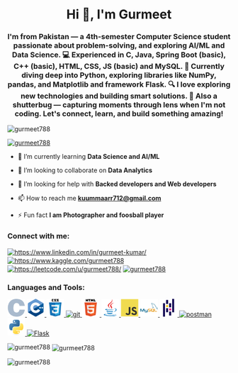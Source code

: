 <h1 align="center">Hi 👋, I'm Gurmeet</h1>
<h3 align="center">I'm from Pakistan — a 4th-semester Computer Science student passionate about problem-solving, and exploring AI/ML and Data Science. 💻 Experienced in C, Java, Spring Boot (basic), C++ (basic), HTML, CSS, JS (basic) and MySQL. 🐍 Currently diving deep into Python, exploring libraries like NumPy, pandas, and Matplotlib and framework Flask. 🔍 I love exploring new technologies and building smart solutions. 📸 Also a shutterbug — capturing moments through lens when I'm not coding. Let's connect, learn, and build something amazing!</h3>

<p align="left"> <img src="https://komarev.com/ghpvc/?username=gurmeet788&label=Profile%20views&color=0e75b6&style=flat" alt="gurmeet788" /> </p>

<p align="left"> <a href="https://github.com/ryo-ma/github-profile-trophy"><img src="https://github-profile-trophy.vercel.app/?username=gurmeet788" alt="gurmeet788" /></a> </p>

- 🌱 I’m currently learning **Data Science and AI/ML**

- 👯 I’m looking to collaborate on **Data Analytics**

- 🤝 I’m looking for help with **Backed developers and Web developers**

- 📫 How to reach me **kuummaarr712@gmail.com**

- ⚡ Fun fact **I am Photographer and foosball player**

<h3 align="left">Connect with me:</h3>
<p align="left">
<a href="https://linkedin.com/in/https://www.linkedin.com/in/gurmeet-kumar/" target="blank"><img align="center" src="https://raw.githubusercontent.com/rahuldkjain/github-profile-readme-generator/master/src/images/icons/Social/linked-in-alt.svg" alt="https://www.linkedin.com/in/gurmeet-kumar/" height="30" width="40" /></a>
<a href="https://kaggle.com/https://www.kaggle.com/gurmeet788" target="blank"><img align="center" src="https://raw.githubusercontent.com/rahuldkjain/github-profile-readme-generator/master/src/images/icons/Social/kaggle.svg" alt="https://www.kaggle.com/gurmeet788" height="30" width="40" /></a>
<a href="https://leetcode.com/u/gurmeet788" target="blank"><img align="center" src="https://raw.githubusercontent.com/rahuldkjain/github-profile-readme-generator/master/src/images/icons/Social/leet-code.svg" alt="https://leetcode.com/u/gurmeet788/" height="30" width="40" /></a>
<a href="https://discord.gg/gurmeet788" target="blank"><img align="center" src="https://raw.githubusercontent.com/rahuldkjain/github-profile-readme-generator/master/src/images/icons/Social/discord.svg" alt="gurmeet788" height="30" width="40" /></a>
</p>

<h3 align="left">Languages and Tools:</h3>
<p align="left"> <a href="https://www.cprogramming.com/" target="_blank" rel="noreferrer"> <img src="https://raw.githubusercontent.com/devicons/devicon/master/icons/c/c-original.svg" alt="c" width="40" height="40"/> </a> <a href="https://www.w3schools.com/cpp/" target="_blank" rel="noreferrer"> <img src="https://raw.githubusercontent.com/devicons/devicon/master/icons/cplusplus/cplusplus-original.svg" alt="cplusplus" width="40" height="40"/> </a> <a href="https://www.w3schools.com/css/" target="_blank" rel="noreferrer"> <img src="https://raw.githubusercontent.com/devicons/devicon/master/icons/css3/css3-original-wordmark.svg" alt="css3" width="40" height="40"/> </a> <a href="https://git-scm.com/" target="_blank" rel="noreferrer"> <img src="https://www.vectorlogo.zone/logos/git-scm/git-scm-icon.svg" alt="git" width="40" height="40"/> </a> <a href="https://www.w3.org/html/" target="_blank" rel="noreferrer"> <img src="https://raw.githubusercontent.com/devicons/devicon/master/icons/html5/html5-original-wordmark.svg" alt="html5" width="40" height="40"/> </a> <a href="https://www.java.com" target="_blank" rel="noreferrer"> <img src="https://raw.githubusercontent.com/devicons/devicon/master/icons/java/java-original.svg" alt="java" width="40" height="40"/> </a> <a href="https://developer.mozilla.org/en-US/docs/Web/JavaScript" target="_blank" rel="noreferrer"> <img src="https://raw.githubusercontent.com/devicons/devicon/master/icons/javascript/javascript-original.svg" alt="javascript" width="40" height="40"/> </a> <a href="https://www.mysql.com/" target="_blank" rel="noreferrer"> <img src="https://raw.githubusercontent.com/devicons/devicon/master/icons/mysql/mysql-original-wordmark.svg" alt="mysql" width="40" height="40"/> </a> <a href="https://pandas.pydata.org/" target="_blank" rel="noreferrer"> <img src="https://raw.githubusercontent.com/devicons/devicon/2ae2a900d2f041da66e950e4d48052658d850630/icons/pandas/pandas-original.svg" alt="pandas" width="40" height="40"/> </a> <a href="https://postman.com" target="_blank" rel="noreferrer"> <img src="https://www.vectorlogo.zone/logos/getpostman/getpostman-icon.svg" alt="postman" width="40" height="40"/> </a> <a href="https://www.python.org" target="_blank" rel="noreferrer"> <img src="https://raw.githubusercontent.com/devicons/devicon/master/icons/python/python-original.svg" alt="python" width="40" height="40"/> </a></a> <a href="https://flask.palletsprojects.com/en/stable/" target="_blank" rel="noreferrer"> <img src="https://tse4.mm.bing.net/th/id/OIP.v82eMye1lt0tH965TXt7ZwHaJg?r=0&rs=1&pid=ImgDetMain&o=7&rm=3" alt="Flask" width="45" height="45"/> </a> 
</p>

<p><img align="left" src="https://github-readme-stats.vercel.app/api/top-langs?username=gurmeet788&show_icons=true&locale=en&layout=compact" alt="gurmeet788" /></p>

<p>&nbsp;<img align="center" src="https://github-readme-stats.vercel.app/api?username=gurmeet788&show_icons=true&locale=en" alt="gurmeet788" /></p>

<p><img align="center" src="https://github-readme-streak-stats.herokuapp.com/?user=gurmeet788&" alt="gurmeet788" /></p>
